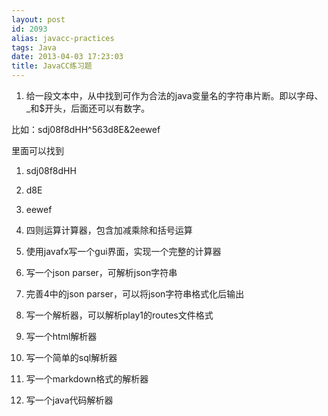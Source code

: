 ```yaml
---
layout: post
id: 2093
alias: javacc-practices
tags: Java
date: 2013-04-03 17:23:03
title: JavaCC练习题
---
```


1. 给一段文本中，从中找到可作为合法的java变量名的字符串片断。即以字母、_和$开头，后面还可以有数字。

比如：sdj08f8dHH^563d8E&2eewef

里面可以找到

1.  sdj08f8dHH
2.  d8E
3.  eewef

2. 四则运算计算器，包含加减乘除和括号运算

3. 使用javafx写一个gui界面，实现一个完整的计算器

4. 写一个json parser，可解析json字符串

5. 完善4中的json parser，可以将json字符串格式化后输出

6. 写一个解析器，可以解析play1的routes文件格式

7. 写一个html解析器

8. 写一个简单的sql解析器

9. 写一个markdown格式的解析器

10. 写一个java代码解析器
